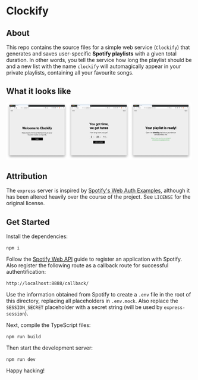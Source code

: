 # Clockify

## About

This repo contains the source files for a simple web service (`Clockify`) that generates and saves user-specific **Spotify playlists** with a given total duration. In other words, you tell the service how long the playlist should be and a new list with the name `clockify` will automagically appear in your private playlists, containing all your favourite songs.

## What it looks like

<img src="./screenshots/screenshot-1.png" alt="screenshot 1" width="33%"/><img src="./screenshots/screenshot-2.png" alt="screenshot 2" width="33%"/><img src="./screenshots/screenshot-3.png" alt="screenshot 3" width="33%"/>

## Attribution

The `express` server is inspired by [Spotify's Web Auth Examples](https://github.com/spotify/web-api-auth-examples), although it has been altered heavily over the course of the project. See `LICENSE` for the original license.

## Get Started

Install the dependencies:

    npm i

Follow the [Spotify Web API](https://developer.spotify.com/documentation/general/guides/app-settings/#register-your-app) guide to register an application with Spotify. Also register the following route as a callback route for successful authentification:

    http://localhost:8888/callback/

Use the information obtained from Spotify to create a `.env` file in the root of this directory, replacing all placeholders in `.env.mock`. Also replace the `SESSION_SECRET` placeholder with a secret string (will be used by `express-session`).

Next, compile the TypeScript files:

    npm run build

Then start the development server:

    npm run dev

Happy hacking!
